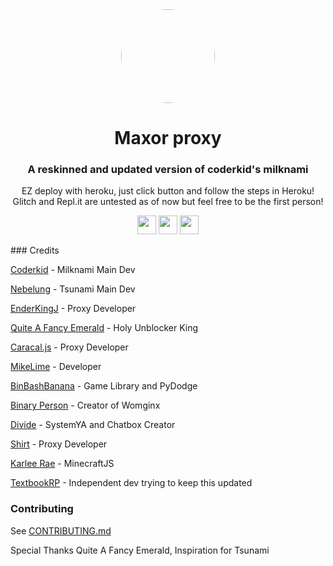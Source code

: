 <div align="center">

<kbd>
<img style="border-radius:50%" height="150px" src="https://raw.githubusercontent.com/c0d3rb0y/Milknami/main/public/img/cookie.png">
</kbd>

<h1>Maxor proxy</h1>

<h3>A reskinned and updated version of coderkid's milknami</h3>

<p>EZ deploy with heroku, just click button and follow the steps in Heroku! Glitch and Repl.it are untested as of now but feel free to be the first person!</p>

</div>

<p align="center">
<a href="https://heroku.com/deploy?template=https://github.com/textbookRP/Milknami"><img height="30px" src="https://raw.githubusercontent.com/FogNetwork/Tsunami/main/deploy/heroku2.svg"><img></a>
<a href="https://repl.it/github/textbookRP/Milknami"><img height="30px" src="https://raw.githubusercontent.com/FogNetwork/Tsunami/main/deploy/replit2.svg"><img></a>
<a href="https://glitch.com/edit/#!/import/github/textbookRP/Milknami"><img height="30px" src="https://raw.githubusercontent.com/FogNetwork/Tsunami/main/deploy/glitch2.svg"><img></a>
</p>
### Credits

[Coderkid](https://github.com/c0d3rb0y) - Milknami Main Dev

[Nebelung](https://github.com/Nebelung-Dev) - Tsunami Main Dev

[EnderKingJ](https://github.com/EnderKingJ) - Proxy Developer

[Quite A Fancy Emerald](https://github.com/QuiteAFancyEmerald) - Holy Unblocker King

[Caracal.js](https://github.com/caracal-js) - Proxy Developer

[MikeLime](https://github.com/MikeLime-dev) - Developer

[BinBashBanana](https://github.com/BinBashBanana) - Game Library and PyDodge 

[Binary Person](https://github.com/binary-person) - Creator of Womginx

[Divide](https://github.com/vibedivide) - SystemYA and Chatbox Creator

[Shirt](https://github.com/shirt-dev) - Proxy Developer

[Karlee Rae](https://github.com/KarleeRae) - MinecraftJS

[TextbookRP](https://github.com/textbookRP) - Independent dev trying to keep this updated

### Contributing

See [CONTRIBUTING.md](https://github.com/FogNetwork/Tsunami/blob/main/CONTRIBUTING.md)

Special Thanks Quite A Fancy Emerald, Inspiration for Tsunami
